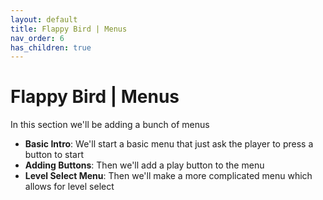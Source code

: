 ```yaml
---
layout: default
title: Flappy Bird | Menus
nav_order: 6
has_children: true
---
```


# Flappy Bird | Menus

In this section we'll be adding a bunch of menus

 * **Basic Intro**: We'll start a basic menu that just ask the player to press a button to start
 * **Adding Buttons**: Then we'll add a play button to the menu
 * **Level Select Menu**: Then we'll make a more complicated menu which allows for level select
